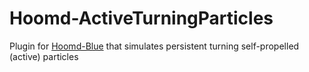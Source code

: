 # Hoomd-ActiveTurningParticles
Plugin for [Hoomd-Blue](https://glotzerlab.engin.umich.edu/hoomd-blue/) that simulates persistent turning self-propelled (active) particles

